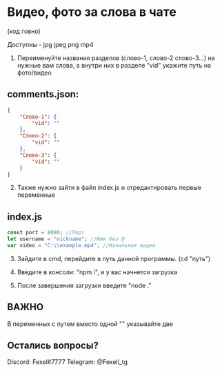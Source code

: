 # Видео, фото за слова в чате
(код говно)

Доступны - jpg jpeg png mp4



1. Переименуйте названия разделов (слово-1, слово-2 слово-3...) на нужные вам слова, а внутри них в разделе "vid" укажите путь на фото/видео
## comments.json:
```json
{
    "Слово-1": {
        "vid": ""
    },
    "Слово-2": {
        "vid": ""
    },
    "Слово-3": {
        "vid": ""
    }
}
```



2. Также нужно зайти в файл index.js и отредактировать первые переменные
## index.js
```js
const port = 8080; //Порт
let username = "nickname"; //Ник без @
var video = "C:\\example.mp4"; //Начальное видео

```

3. Зайдите в cmd, перейдите в путь данной программы. (cd "путь")

4. Введите в консоли: "npm i", и у вас начнется загрузка

5. После завершения загрузки введите "node ."



## ВАЖНО

В переменных с путем вместо одной "\" указывайте две

## Остались вопросы?
Discord: Fexel#7777
Telegram: @Fexell_tg

